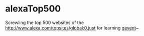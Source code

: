 # alexaTop500
Screwling the top 500 websites of the http://www.alexa.com/topsites/global;0,just for learning [gevent](https://github.com/gevent/gevent)~
